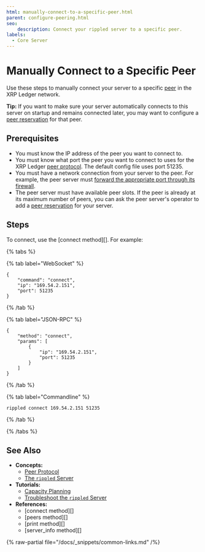 ```yaml
---
html: manually-connect-to-a-specific-peer.html
parent: configure-peering.html
seo:
    description: Connect your rippled server to a specific peer.
labels:
  - Core Server
---
```

# Manually Connect to a Specific Peer

Use these steps to manually connect your server to a specific [peer](../../../concepts/networks-and-servers/peer-protocol.md) in the XRP Ledger network.

**Tip:** If you want to make sure your server automatically connects to this server on startup and remains connected later, you may want to configure a [peer reservation](use-a-peer-reservation.md) for that peer.


## Prerequisites

- You must know the IP address of the peer you want to connect to.
- You must know what port the peer you want to connect to uses for the XRP Ledger [peer protocol](../../../concepts/networks-and-servers/peer-protocol.md). The default config file uses port 51235.
- You must have a network connection from your server to the peer. For example, the peer server must [forward the appropriate port through its firewall](forward-ports-for-peering.md).
- The peer server must have available peer slots. If the peer is already at its maximum number of peers, you can ask the peer server's operator to add a [peer reservation](use-a-peer-reservation.md) for your server.

## Steps

To connect, use the [connect method][]. For example:

{% tabs %}

{% tab label="WebSocket" %}
```
{
    "command": "connect",
    "ip": "169.54.2.151",
    "port": 51235
}
```
{% /tab %}

{% tab label="JSON-RPC" %}
```
{
    "method": "connect",
    "params": [
        {
            "ip": "169.54.2.151",
            "port": 51235
        }
    ]
}
```
{% /tab %}

{% tab label="Commandline" %}
```
rippled connect 169.54.2.151 51235
```
{% /tab %}

{% /tabs %}


## See Also

- **Concepts:**
    - [Peer Protocol](../../../concepts/networks-and-servers/peer-protocol.md)
    - [The `rippled` Server](../../../concepts/networks-and-servers/index.md)
- **Tutorials:**
    - [Capacity Planning](../../installation/capacity-planning.md)
    - [Troubleshoot the `rippled` Server](../../troubleshooting/index.md)
- **References:**
    - [connect method][]
    - [peers method][]
    - [print method][]
    - [server_info method][]

{% raw-partial file="/docs/_snippets/common-links.md" /%}
